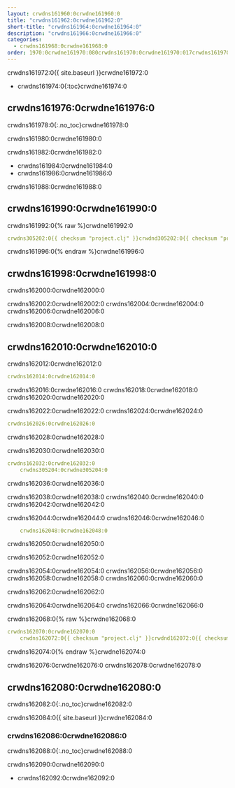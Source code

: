 ```yaml
---
layout: crwdns161960:0crwdne161960:0
title: "crwdns161962:0crwdne161962:0"
short-title: "crwdns161964:0crwdne161964:0"
description: "crwdns161966:0crwdne161966:0"
categories:
  - crwdns161968:0crwdne161968:0
order: 1970:0crwdne161970:080crwdns161970:0crwdne161970:017crwdns161970:0crwdne161970:06crwdns161970:0crwdne161970:0
---
```


crwdns161972:0{{ site.baseurl }}crwdne161972:0

* crwdns161974:0{:toc}crwdne161974:0

## crwdns161976:0crwdne161976:0

crwdns161978:0{:.no_toc}crwdne161978:0

crwdns161980:0crwdne161980:0

crwdns161982:0crwdne161982:0

* crwdns161984:0crwdne161984:0
* crwdns161986:0crwdne161986:0

crwdns161988:0crwdne161988:0

## crwdns161990:0crwdne161990:0

crwdns161992:0{% raw %}crwdne161992:0

```yaml
crwdns305202:0{{ checksum "project.clj" }}crwdnd305202:0{{ checksum "project.clj" }}crwdne305202:0     
```

crwdns161996:0{% endraw %}crwdne161996:0

## crwdns161998:0crwdne161998:0

crwdns162000:0crwdne162000:0

crwdns162002:0crwdne162002:0 crwdns162004:0crwdne162004:0 crwdns162006:0crwdne162006:0

crwdns162008:0crwdne162008:0

## crwdns162010:0crwdne162010:0

crwdns162012:0crwdne162012:0

```yaml
crwdns162014:0crwdne162014:0
```

crwdns162016:0crwdne162016:0 crwdns162018:0crwdne162018:0 crwdns162020:0crwdne162020:0

crwdns162022:0crwdne162022:0 crwdns162024:0crwdne162024:0

```yaml
crwdns162026:0crwdne162026:0
```

crwdns162028:0crwdne162028:0

crwdns162030:0crwdne162030:0

```yaml
crwdns162032:0crwdne162032:0
    crwdns305204:0crwdne305204:0
```

crwdns162036:0crwdne162036:0

crwdns162038:0crwdne162038:0 crwdns162040:0crwdne162040:0 crwdns162042:0crwdne162042:0

crwdns162044:0crwdne162044:0 crwdns162046:0crwdne162046:0

```yaml
    crwdns162048:0crwdne162048:0
```

crwdns162050:0crwdne162050:0

crwdns162052:0crwdne162052:0

crwdns162054:0crwdne162054:0 crwdns162056:0crwdne162056:0 crwdns162058:0crwdne162058:0 crwdns162060:0crwdne162060:0

crwdns162062:0crwdne162062:0

crwdns162064:0crwdne162064:0 crwdns162066:0crwdne162066:0

crwdns162068:0{% raw %}crwdne162068:0

```yaml
crwdns162070:0crwdne162070:0
    crwdns162072:0{{ checksum "project.clj" }}crwdnd162072:0{{ checksum "project.clj" }}crwdne162072:0
```

crwdns162074:0{% endraw %}crwdne162074:0

crwdns162076:0crwdne162076:0 crwdns162078:0crwdne162078:0

## crwdns162080:0crwdne162080:0

crwdns162082:0{:.no_toc}crwdne162082:0

crwdns162084:0{{ site.baseurl }}crwdne162084:0

### crwdns162086:0crwdne162086:0

crwdns162088:0{:.no_toc}crwdne162088:0

crwdns162090:0crwdne162090:0

* crwdns162092:0crwdne162092:0